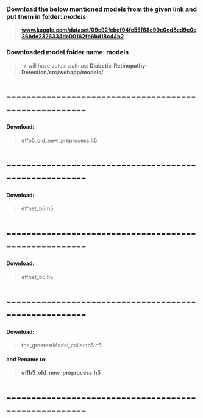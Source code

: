 ### Download the below mentioned models from the given link and put them in folder: **_models_**
> **www.kaggle.com/dataset/09c92fcbcf94fc55f68c90c0ed8cd9c0e36bde2326334dc00162fb6bd18c44b2**

### Downloaded model folder name: models
> -> will have actual path as: **Diabetic-Retinopathy-Detection/src/webapp/models/**

# ------------------------------------------------------

#### Download: 
>effb5_old_new_preprocess.h5

# ------------------------------------------------------

#### Download: 
>effnet_b3.h5

# ------------------------------------------------------

#### Download:
>effnet_b5.h5

# ------------------------------------------------------

#### Download:
>the_greatestModel_collectb5.h5 
#### and Rename to:
>**effb5_old_new_preprocess.h5**

# ------------------------------------------------------
